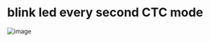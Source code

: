 # blink led every second CTC mode

![image](https://github.com/moekhodry11/AVR-Embedded-Systems-Assignments/assets/86708003/bba873c6-d998-4fc4-9fc7-b4b8c142a364)
